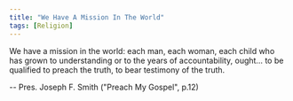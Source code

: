 ```yaml
---
title: "We Have A Mission In The World"
tags: [Religion]
---
```


We have a mission in the world: each man, each woman, each child who has grown to understanding or to the years of accountability, ought… to be qualified to preach the truth, to bear testimony of the truth.

-- Pres. Joseph F. Smith ("Preach My Gospel", p.12)
